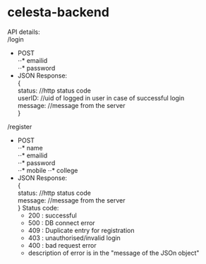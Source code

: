 # celesta-backend
API details:  
/login   
* POST  
⋅⋅*  emailid   
⋅⋅*  password   
* JSON Response:  
{   
  status: //http status code   
  userID: //uid of logged in user in case of successful login    
  message: //message from the server    
}   
  
/register
* POST  
⋅⋅*  name   
⋅⋅*  emailid   
⋅⋅*  password   
⋅⋅*  mobile
⋅⋅*  college
* JSON Response:  
{   
  status: //http status code   
  message: //message from the server    
}
Status code:  
  * 200 : successful   
  * 500 : DB connect error   
  * 409 : Duplicate entry for registration
  * 403 : unauthorised/invalid login   
  * 400 : bad request error   
  * description of error is in the "message of the JSOn object"  
  
